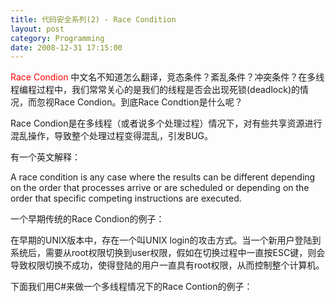 ```yaml
---
title: 代码安全系列(2) - Race Condition
layout: post
category: Programming
date: 2008-12-31 17:15:00
---
```


<span style="color: red;">Race Condion</span> 中文名不知道怎么翻译，竞态条件？紊乱条件？冲突条件？在多线程编程过程中，我们常常关心的是我们的线程是否会出现死锁(deadlock)的情况，而忽视Race Condion。到底Race Condtion是什么呢？

Race Condion是在多线程（或者说多个处理过程）情况下，对有些共享资源进行混乱操作，导致整个处理过程变得混乱，引发BUG。

有一个英文解释：

A race condition is any case where the results can be different depending on the order that processes arrive or are scheduled or depending on the order that specific competing instructions are executed.

一个早期传统的Race Condion的例子：

在早期的UNIX版本中，存在一个叫UNIX login的攻击方式。当一个新用户登陆到系统后，需要从root权限切换到user权限，假如在切换过程中一直按ESC键，则会导致权限切换不成功，使得登陆的用户一直具有root权限，从而控制整个计算机。

下面我们用C#来做一个多线程情况下的Race Contion的例子：

<div class="cnblogs_code"><!--

Code highlighting produced by Actipro CodeHighlighter (freeware)

http://www.CodeHighlighter.com/

--><span style="color: #0000ff;">static</span><span style="color: #000000;">&nbsp;DateTime&nbsp;curTime;

</span><span style="color: #0000ff;">static</span><span style="color: #000000;">&nbsp;</span><span style="color: #0000ff;">void</span><span style="color: #000000;">&nbsp;Main(</span><span style="color: #0000ff;">string</span><span style="color: #000000;">[]&nbsp;args)

{

&nbsp;&nbsp;&nbsp;&nbsp;</span><span style="color: #0000ff;">for</span><span style="color: #000000;">&nbsp;(</span><span style="color: #0000ff;">int</span><span style="color: #000000;">&nbsp;i&nbsp;</span><span style="color: #000000;">=</span><span style="color: #000000;">&nbsp;</span><span style="color: #800080;">0</span><span style="color: #000000;">;&nbsp;i&nbsp;</span><span style="color: #000000;">&lt;</span><span style="color: #000000;">&nbsp;</span><span style="color: #800080;">10</span><span style="color: #000000;">;&nbsp;i</span><span style="color: #000000;">++</span><span style="color: #000000;">)

&nbsp;&nbsp;&nbsp;&nbsp;{

&nbsp;&nbsp;&nbsp;&nbsp;&nbsp;&nbsp;&nbsp;&nbsp;Thread&nbsp;aThread&nbsp;</span><span style="color: #000000;">=</span><span style="color: #000000;">&nbsp;</span><span style="color: #0000ff;">new</span><span style="color: #000000;">&nbsp;Thread(</span><span style="color: #0000ff;">new</span><span style="color: #000000;">&nbsp;ParameterizedThreadStart(Run));

&nbsp;&nbsp;&nbsp;&nbsp;&nbsp;&nbsp;&nbsp;&nbsp;aThread.Start(</span><span style="color: #800000;">"</span><span style="color: #800000;">Thread</span><span style="color: #800000;">"</span><span style="color: #000000;">&nbsp;</span><span style="color: #000000;">+</span><span style="color: #000000;">&nbsp;i.ToString());

&nbsp;&nbsp;&nbsp;&nbsp;&nbsp;&nbsp;&nbsp;&nbsp;Thread.Sleep(</span><span style="color: #800080;">1000</span><span style="color: #000000;">);

&nbsp;&nbsp;&nbsp;&nbsp;}

}

</span><span style="color: #0000ff;">static</span><span style="color: #000000;">&nbsp;</span><span style="color: #0000ff;">void</span><span style="color: #000000;">&nbsp;Run(</span><span style="color: #0000ff;">object</span><span style="color: #000000;">&nbsp;threadName)

{

&nbsp;&nbsp;&nbsp;&nbsp;curTime&nbsp;</span><span style="color: #000000;">=</span><span style="color: #000000;">&nbsp;DateTime.Now;

&nbsp;&nbsp;&nbsp;&nbsp;</span><span style="color: #0000ff;">for</span><span style="color: #000000;">&nbsp;(</span><span style="color: #0000ff;">int</span><span style="color: #000000;">&nbsp;i&nbsp;</span><span style="color: #000000;">=</span><span style="color: #000000;">&nbsp;</span><span style="color: #800080;">0</span><span style="color: #000000;">;&nbsp;i&nbsp;</span><span style="color: #000000;">&lt;</span><span style="color: #000000;">&nbsp;</span><span style="color: #800080;">10</span><span style="color: #000000;">;&nbsp;i</span><span style="color: #000000;">++</span><span style="color: #000000;">)

&nbsp;&nbsp;&nbsp;&nbsp;{

&nbsp;&nbsp;&nbsp;&nbsp;&nbsp;&nbsp;&nbsp;&nbsp;</span><span style="color: #0000ff;">if</span><span style="color: #000000;">&nbsp;(threadName.ToString()&nbsp;</span><span style="color: #000000;">==</span><span style="color: #000000;">&nbsp;</span><span style="color: #800000;">"</span><span style="color: #800000;">Thread0</span><span style="color: #800000;">"</span><span style="color: #000000;">)

&nbsp;&nbsp;&nbsp;&nbsp;&nbsp;&nbsp;&nbsp;&nbsp;{

&nbsp;&nbsp;&nbsp;&nbsp;&nbsp;&nbsp;&nbsp;&nbsp;&nbsp;&nbsp;&nbsp;&nbsp;Console.WriteLine(</span><span style="color: #800000;">"</span><span style="color: #800000;">{0},&nbsp;Current&nbsp;time&nbsp;is&nbsp;{1}</span><span style="color: #800000;">"</span><span style="color: #000000;">,&nbsp;threadName.ToString(),&nbsp;curTime.ToLongTimeString());

&nbsp;&nbsp;&nbsp;&nbsp;&nbsp;&nbsp;&nbsp;&nbsp;}

&nbsp;&nbsp;&nbsp;&nbsp;&nbsp;&nbsp;&nbsp;&nbsp;Thread.Sleep(</span><span style="color: #800080;">1000</span><span style="color: #000000;">);

&nbsp;&nbsp;&nbsp;&nbsp;}

}</span></div>

上面的例子中，curTime其实是所有线程实例所同享的，而每个线程的执行函数内又对curTime进行了赋值，因此会引发混乱，导致线程内的curTime被其他线程所修改。我们看输出的结果如下：

<div class="cnblogs_code"><!--

Code highlighting produced by Actipro CodeHighlighter (freeware)

http://www.CodeHighlighter.com/

--><span style="color: #000000;">Thread0,&nbsp;Current&nbsp;time&nbsp;is&nbsp;</span><span style="color: #000000;">11</span><span style="color: #000000;">:</span><span style="color: #000000;">51</span><span style="color: #000000;">:</span><span style="color: #000000;">56</span><span style="color: #000000;">

Thread0,&nbsp;Current&nbsp;time&nbsp;is&nbsp;</span><span style="color: #000000;">11</span><span style="color: #000000;">:</span><span style="color: #000000;">51</span><span style="color: #000000;">:</span><span style="color: #000000;">57</span><span style="color: #000000;">

Thread0,&nbsp;Current&nbsp;time&nbsp;is&nbsp;</span><span style="color: #000000;">11</span><span style="color: #000000;">:</span><span style="color: #000000;">51</span><span style="color: #000000;">:</span><span style="color: #000000;">58</span><span style="color: #000000;">

Thread0,&nbsp;Current&nbsp;time&nbsp;is&nbsp;</span><span style="color: #000000;">11</span><span style="color: #000000;">:</span><span style="color: #000000;">51</span><span style="color: #000000;">:</span><span style="color: #000000;">59</span><span style="color: #000000;">

Thread0,&nbsp;Current&nbsp;time&nbsp;is&nbsp;</span><span style="color: #000000;">11</span><span style="color: #000000;">:</span><span style="color: #000000;">52</span><span style="color: #000000;">:</span><span style="color: #000000;">00</span><span style="color: #000000;">

Thread0,&nbsp;Current&nbsp;time&nbsp;is&nbsp;</span><span style="color: #000000;">11</span><span style="color: #000000;">:</span><span style="color: #000000;">52</span><span style="color: #000000;">:</span><span style="color: #000000;">01</span><span style="color: #000000;">

Thread0,&nbsp;Current&nbsp;time&nbsp;is&nbsp;</span><span style="color: #000000;">11</span><span style="color: #000000;">:</span><span style="color: #000000;">52</span><span style="color: #000000;">:</span><span style="color: #000000;">02</span><span style="color: #000000;">

Thread0,&nbsp;Current&nbsp;time&nbsp;is&nbsp;</span><span style="color: #000000;">11</span><span style="color: #000000;">:</span><span style="color: #000000;">52</span><span style="color: #000000;">:</span><span style="color: #000000;">03</span><span style="color: #000000;">

Thread0,&nbsp;Current&nbsp;time&nbsp;is&nbsp;</span><span style="color: #000000;">11</span><span style="color: #000000;">:</span><span style="color: #000000;">52</span><span style="color: #000000;">:</span><span style="color: #000000;">04</span><span style="color: #000000;">

Thread0,&nbsp;Current&nbsp;time&nbsp;is&nbsp;</span><span style="color: #000000;">11</span><span style="color: #000000;">:</span><span style="color: #000000;">52</span><span style="color: #000000;">:</span><span style="color: #000000;">05</span><span style="color: #000000;">

请按任意键继续.&nbsp;.&nbsp;. 

</span></div>

&nbsp;

上面的例子看上去好像可笑，因为稍微有点经验的程序员都不会犯那样简单的错误。然而在实际项目中，在不知不觉中，由于对某些东西有所忽视，则可能导致RaceCondtion。下面我们来看看一个简单的Web程序，我们分别用C#和JAVA来实现。该代码的功能是：

1.  访问该页面时，若不传入参数c，显示字符串"Empty"
2.  访问该页面时，若传入了参数c，则显示参数c的内容。

功能很简单，下面是C#版本的实现：

<div class="cnblogs_code"><!--

Code highlighting produced by Actipro CodeHighlighter (freeware)

http://www.CodeHighlighter.com/

--><span style="color: #0000ff;">public</span><span style="color: #000000;">&nbsp;</span><span style="color: #0000ff;">partial</span><span style="color: #000000;">&nbsp;</span><span style="color: #0000ff;">class</span><span style="color: #000000;">&nbsp;_Default&nbsp;:&nbsp;System.Web.UI.Page&nbsp;

{

&nbsp;&nbsp;&nbsp;&nbsp;</span><span style="color: #0000ff;">private</span><span style="color: #000000;">&nbsp;</span><span style="color: #0000ff;">string</span><span style="color: #000000;">&nbsp;userName&nbsp;</span><span style="color: #000000;">=</span><span style="color: #000000;"> "Empty";

&nbsp;&nbsp;&nbsp;&nbsp;</span><span style="color: #0000ff;">protected</span><span style="color: #000000;">&nbsp;</span><span style="color: #0000ff;">void</span><span style="color: #000000;">&nbsp;Page_Load(</span><span style="color: #0000ff;">object</span><span style="color: #000000;">&nbsp;sender,&nbsp;EventArgs&nbsp;e)

&nbsp;&nbsp;&nbsp;&nbsp;{

&nbsp;&nbsp;&nbsp;&nbsp;&nbsp;&nbsp;&nbsp;&nbsp;</span><span style="color: #0000ff;">string</span><span style="color: #000000;">&nbsp;name&nbsp;</span><span style="color: #000000;">=</span><span style="color: #000000;">&nbsp;Request[</span><span style="color: #800000;">"</span><span style="color: #800000;">c</span><span style="color: #800000;">"</span><span style="color: #000000;">];

&nbsp;&nbsp;&nbsp;&nbsp;&nbsp;&nbsp;&nbsp;&nbsp;</span><span style="color: #0000ff;">if</span><span style="color: #000000;">&nbsp;(</span><span style="color: #000000;">!</span><span style="color: #000000;">String.IsNullOrEmpty(name))

&nbsp;&nbsp;&nbsp;&nbsp;&nbsp;&nbsp;&nbsp;&nbsp;{

&nbsp;&nbsp;&nbsp;&nbsp;&nbsp;&nbsp;&nbsp;&nbsp;&nbsp;&nbsp;&nbsp;&nbsp;userName&nbsp;</span><span style="color: #000000;">=</span><span style="color: #000000;">&nbsp;name;

&nbsp;&nbsp;&nbsp;&nbsp;&nbsp;&nbsp;&nbsp;&nbsp;}

&nbsp;&nbsp;&nbsp;&nbsp;&nbsp;&nbsp;&nbsp;&nbsp;Label1.Text&nbsp;</span><span style="color: #000000;">=</span><span style="color: #000000;">&nbsp;userName;

&nbsp;&nbsp;&nbsp;&nbsp;}

}</span></div>

&nbsp;

接着是Java的Servlet实现(其他不重要代码省略)：

<div class="cnblogs_code"><!--

Code highlighting produced by Actipro CodeHighlighter (freeware)

http://www.CodeHighlighter.com/

--><span style="color: #0000ff;">public</span><span style="color: #000000;">&nbsp;</span><span style="color: #0000ff;">class</span><span style="color: #000000;">&nbsp;HelloServlet&nbsp;</span><span style="color: #0000ff;">extends</span><span style="color: #000000;">&nbsp;HttpServlet&nbsp;{

&nbsp;&nbsp;&nbsp;&nbsp;</span><span style="color: #0000ff;">private</span><span style="color: #000000;">&nbsp;String&nbsp;userName&nbsp;</span><span style="color: #000000;">=</span><span style="color: #000000;">&nbsp;</span><span style="color: #000000;">"</span><span style="color: #000000;">Empty</span><span style="color: #000000;">"</span><span style="color: #000000;">;

&nbsp;&nbsp;&nbsp;&nbsp;</span><span style="color: #0000ff;">public</span><span style="color: #000000;">&nbsp;</span><span style="color: #0000ff;">void</span><span style="color: #000000;">&nbsp;doGet(HttpServletRequest&nbsp;request,&nbsp;HttpServletResponse&nbsp;response)

&nbsp;&nbsp;&nbsp;&nbsp;&nbsp;&nbsp;&nbsp;&nbsp;&nbsp;&nbsp;&nbsp;&nbsp;</span><span style="color: #0000ff;">throws</span><span style="color: #000000;">&nbsp;ServletException,&nbsp;IOException&nbsp;{

&nbsp;&nbsp;&nbsp;&nbsp;&nbsp;&nbsp;&nbsp;&nbsp;

&nbsp;&nbsp;&nbsp;&nbsp;&nbsp;&nbsp;&nbsp;&nbsp;String&nbsp;name&nbsp;</span><span style="color: #000000;">=</span><span style="color: #000000;">&nbsp;request.getParameter(</span><span style="color: #000000;">"</span><span style="color: #000000;">c</span><span style="color: #000000;">"</span><span style="color: #000000;">);

&nbsp;&nbsp;&nbsp;&nbsp;&nbsp;&nbsp;&nbsp;&nbsp;</span><span style="color: #0000ff;">if</span><span style="color: #000000;">&nbsp;(name&nbsp;</span><span style="color: #000000;">!=</span><span style="color: #000000;">&nbsp;</span><span style="color: #0000ff;">null</span><span style="color: #000000;">)

&nbsp;&nbsp;&nbsp;&nbsp;&nbsp;&nbsp;&nbsp;&nbsp;{

&nbsp;&nbsp;&nbsp;&nbsp;&nbsp;&nbsp;&nbsp;&nbsp;&nbsp;&nbsp;&nbsp;&nbsp;userName&nbsp;</span><span style="color: #000000;">=</span><span style="color: #000000;">&nbsp;name;

&nbsp;&nbsp;&nbsp;&nbsp;&nbsp;&nbsp;&nbsp;&nbsp;}

&nbsp;&nbsp;&nbsp;&nbsp;&nbsp;&nbsp;&nbsp;&nbsp;response.setContentType(</span><span style="color: #000000;">"</span><span style="color: #000000;">text/html</span><span style="color: #000000;">"</span><span style="color: #000000;">);

&nbsp;&nbsp;&nbsp;&nbsp;&nbsp;&nbsp;&nbsp;&nbsp;PrintWriter&nbsp;out&nbsp;</span><span style="color: #000000;">=</span><span style="color: #000000;">&nbsp;response.getWriter();

&nbsp;&nbsp;&nbsp;&nbsp;&nbsp;&nbsp;&nbsp;&nbsp;out.println(userName);

&nbsp;&nbsp;&nbsp;&nbsp;&nbsp;&nbsp;&nbsp;&nbsp;out.flush();

&nbsp;&nbsp;&nbsp;&nbsp;&nbsp;&nbsp;&nbsp;&nbsp;out.close();

&nbsp;&nbsp;&nbsp;&nbsp;}</span></div>

&nbsp;

上面两个版本看上去是那么的一样，真的是一样吗？不是的！C#版本是正确的，而JAVA版本恰恰出现了RaceCondion的问题！很多Servlet开发者常常忽视了，Servlet实际上是一个单件，除非Servlet实现SingleThreadModel接口。当多线程访问时(即多个用户一起访问时)，每个线程得到的实际上是同一个Servlet实例，这样的话，他们对实例的成员变量的修改其实会影响到别人。下面是Servlet的多线程机制：

<span style="color: #0000ff;">当客户端第一次请求某个Servlet时，Servlet容器将会根据 web.xml配置文件实例化这个Servlet类。当有新的客户端请求该Servlet时，一般不会再实例化该Servlet类，也就是有多个线程在使用这个实例。</span>Servlet容器会自动使用线程池等技术来支持系统的运行，如下图：

![](http://www.cnblogs.com/images/cnblogs_com/coderzh/Servlet.jpg)

因此，我们上面的例子中的userName成员变量其实被所有线程共享，其中某一个线程修改了userName，则其他线程的userName也同样修改。最后我们来试验一下：

首先，我们访问测试页面，不输入任何参数，然后再开一个窗口，测试页面中传入参数c=CoderZh，两个页面显示结果如下：

![](http://www.cnblogs.com/images/cnblogs_com/coderzh/Servlet/RaceCondition1.jpg)&nbsp;

然后，我们刷新不带参数的页面，看看显示的结果：

![](http://www.cnblogs.com/images/cnblogs_com/coderzh/Servlet/RaceCondition2.jpg) 
